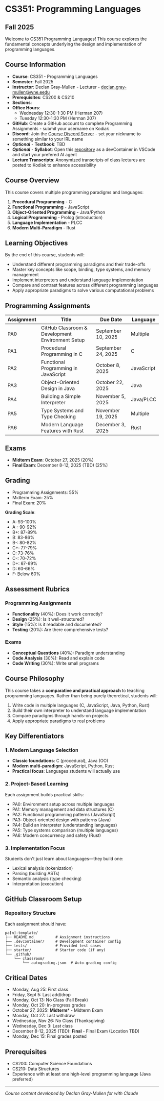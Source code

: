 # CS351: Programming Languages
## Fall 2025

Welcome to CS351 Programming Languages! This course explores the fundamental concepts underlying the design and implementation of programming languages.

## Course Information

- **Course**: CS351 - Programming Languages
- **Semester**: Fall 2025
- **Instructor**: Declan Gray-Mullen - Lecturer - declan.gray-mullen@wne.eedu
- **Prerequisites**: CS200 & CS210
- **Sections**:
- **Office Hours**:
  - Wednesday 12:30-1:30 PM (Herman 207)
  - Tuesday 12:30-1:30 PM (Herman 207)
- **GitHub**: Create a GitHub account to complete Programming Assignments - submit your username on Kodiak
- **Discord**: Join the [Course Discord Server]() - set your nickname to something similar to your IRL name
- **_Optional_** - **Textbook**:  TBD
- **_Optional_** - **Syllabot**: Open this [repository]() as a devContainer in VSCode and start your prefered AI agent
- **Lecture Transcripts**: Anonymized transcripts of class lectures are posted to Kodiak to enhance accessibility

## Course Overview

This course covers multiple programming paradigms and languages:
1. **Procedural Programming** - C
2. **Functional Programming** - JavaScript  
3. **Object-Oriented Programming** - Java/Python
4. **Logical Programming** - Prolog (introduction)
5. **Language Implementation** - PLCC
6. **Modern Multi-Paradigm** - Rust

## Learning Objectives

By the end of this course, students will:
- Understand different programming paradigms and their trade-offs
- Master key concepts like scope, binding, type systems, and memory management
- Implement interpreters and understand language implementation
- Compare and contrast features across different programming languages
- Apply appropriate paradigms to solve various computational problems

## Programming Assignments

| Assignment | Title | Due Date | Language |
|------------|-------|----------|----------|
| PA0 | GitHub Classroom & Development Environment Setup | September 10, 2025 | Multiple |
| PA1 | Procedural Programming in C | September 24, 2025 | C |
| PA2 | Functional Programming in JavaScript | October 8, 2025 | JavaScript |
| PA3 | Object-Oriented Design in Java | October 22, 2025 | Java |
| PA4 | Building a Simple Interpreter | November 5, 2025 | Java/PLCC |
| PA5 | Type Systems and Type Checking | November 19, 2025 | Multiple |
| PA6 | Modern Language Features with Rust | December 3, 2025 | Rust |


## Exams

- **Midterm Exam**: October 27, 2025 (20%)
- **Final Exam**: December 8-12, 2025 (TBD) (25%)

## Grading

- Programming Assignments: 55%
- Midterm Exam: 25%
- Final Exam: 20%

**Grading Scale**:
- A: 93-100%
- A-: 90-92%
- B+: 87-89%
- B: 83-86%
- B-: 80-82%
- C+: 77-79%
- C: 73-76%
- C-: 70-72%
- D+: 67-69%
- D: 60-66%
- F: Below 60%

## Assessment Rubrics

### Programming Assignments
- **Functionality** (40%): Does it work correctly?
- **Design** (25%): Is it well-structured?
- **Style** (15%): Is it readable and documented?
- **Testing** (20%): Are there comprehensive tests?

### Exams
- **Conceptual Questions** (40%): Paradigm understanding
- **Code Analysis** (30%): Read and explain code
- **Code Writing** (30%): Write small programs

## Course Philosophy

This course takes a **comparative and practical approach** to teaching programming languages. Rather than being purely theoretical, students will:
1. Write code in multiple languages (C, JavaScript, Java, Python, Rust)
2. Build their own interpreter to understand language implementation
3. Compare paradigms through hands-on projects
4. Apply appropriate paradigms to real problems

## Key Differentiators

### 1. Modern Language Selection
- **Classic foundations**: C (procedural), Java (OO)
- **Modern multi-paradigm**: JavaScript, Python, Rust
- **Practical focus**: Languages students will actually use

### 2. Project-Based Learning
Each assignment builds practical skills:
- PA0: Environment setup across multiple languages
- PA1: Memory management and data structures (C)
- PA2: Functional programming patterns (JavaScript)
- PA3: Object-oriented design with patterns (Java)
- PA4: Build an interpreter (understanding languages)
- PA5: Type systems comparison (multiple languages)
- PA6: Modern concurrency and safety (Rust)

### 3. Implementation Focus
Students don't just learn about languages—they build one:
- Lexical analysis (tokenization)
- Parsing (building ASTs)
- Semantic analysis (type checking)
- Interpretation (execution)
## GitHub Classroom Setup

### Repository Structure
Each assignment should have:
```
pa[n]-template/
├── README.md          # Assignment instructions
├── .devcontainer/     # Development container config
├── tests/             # Provided test cases
├── starter/           # Starter code (if any)
└── .github/
    └── classroom/
        └── autograding.json  # Auto-grading config
```

## Critical Dates

- Monday, Aug 25: First class
- Friday, Sept 5: Last add/drop
- Monday, Oct 13: No Class (Fall Break)
- Monday, Oct 20: In-progress grades
- October 27, 2025: **Midterm*** - Midterm Exam
- Monday, Oct 27: Last withdraw
- Wednesday, Nov 26: No Class (Thanksgiving)
- Wednesday, Dec 3: Last class
- December 8-12, 2025 (TBD): **Final** - Final Exam (Location TBD)
- Monday, Dec 15: Final grades posted

## Prerequisites

- CS200: Computer Science Foundations
- CS210: Data Structures
- Experience with at least one high-level programming language (Java preferred)

---

_Course content developed by Declan Gray-Mullen for  with Claude_